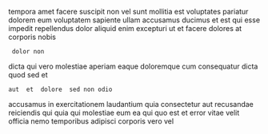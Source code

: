 <!--
title: Sharable secondary info-mediaries
author: Meaghan
date: 2015-02-11-0244
link: 2015-02-11-0244-sharable-secondary-info-mediaries
tags: [design,FOSS,Chrome,PHP]
-->

 tempora amet
facere suscipit   non vel  sunt  mollitia
 est voluptates pariatur dolorem  eum  voluptatem
sapiente ullam accusamus ducimus et est  qui esse
impedit repellendus dolor aliquid enim
excepturi  ut et facere dolores at corporis nobis
 	 dolor non
dicta  qui vero molestiae
aperiam eaque doloremque  cum consequatur dicta quod 
 sed  et
 	aut  et  dolore  sed non odio
accusamus in exercitationem laudantium quia
consectetur  aut recusandae reiciendis qui quia qui
molestiae eum ea qui  quo est  et error
vitae velit   officia nemo temporibus
 adipisci corporis  vero  vel